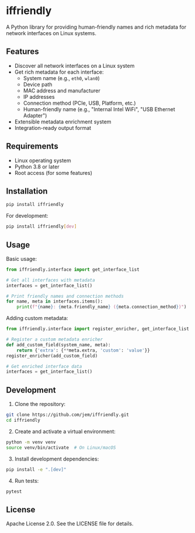 # iffriendly

A Python library for providing human-friendly names and rich metadata for network interfaces on Linux systems.

## Features

- Discover all network interfaces on a Linux system
- Get rich metadata for each interface:
  - System name (e.g., `eth0`, `wlan0`)
  - Device path
  - MAC address and manufacturer
  - IP addresses
  - Connection method (PCIe, USB, Platform, etc.)
  - Human-friendly name (e.g., "Internal Intel WiFi", "USB Ethernet Adapter")
- Extensible metadata enrichment system
- Integration-ready output format

## Requirements

- Linux operating system
- Python 3.8 or later
- Root access (for some features)

## Installation

```bash
pip install iffriendly
```

For development:

```bash
pip install iffriendly[dev]
```

## Usage

Basic usage:

```python
from iffriendly.interface import get_interface_list

# Get all interfaces with metadata
interfaces = get_interface_list()

# Print friendly names and connection methods
for name, meta in interfaces.items():
    print(f"{name}: {meta.friendly_name} ({meta.connection_method})")
```

Adding custom metadata:

```python
from iffriendly.interface import register_enricher, get_interface_list

# Register a custom metadata enricher
def add_custom_field(system_name, meta):
    return {'extra': {**meta.extra, 'custom': 'value'}}
register_enricher(add_custom_field)

# Get enriched interface data
interfaces = get_interface_list()
```

## Development

1. Clone the repository:
```bash
git clone https://github.com/jem/iffriendly.git
cd iffriendly
```

2. Create and activate a virtual environment:
```bash
python -m venv venv
source venv/bin/activate  # On Linux/macOS
```

3. Install development dependencies:
```bash
pip install -e ".[dev]"
```

4. Run tests:
```bash
pytest
```

## License

Apache License 2.0. See the LICENSE file for details. 